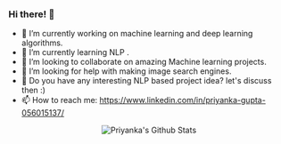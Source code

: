 ### Hi there! 👋

- 🔭 I’m currently working on machine learning and deep learning algorithms.
- 🌱 I’m currently learning NLP .
- 👯 I’m looking to collaborate on amazing Machine learning projects.
- 🤔 I’m looking for help with making image search engines.
- 💬 Do you have any interesting NLP based project idea? let's discuss then :)
- 📫 How to reach me: https://www.linkedin.com/in/priyanka-gupta-056015137/

<div align="center">

<img align="center" src="https://github-readme-stats.vercel.app/api?username=priyanka2109&include_all_commits=true&count_private=true&show_icons=true&line_height=20&title_color=7A7ADB&icon_color=2234AE&text_color=D3D3D3&bg_color=0,000000,130F40" alt="Priyanka's Github Stats">

</br>
